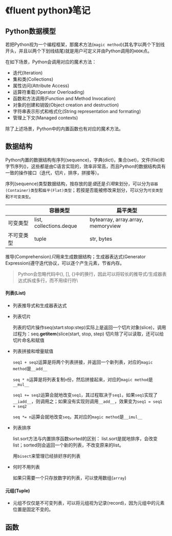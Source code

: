 # 《fluent python》笔记

## Python数据模型
若把Python视为一个编程框架，那魔术方法(`magic method`)(其名字以两个下划线开头，并且以两个下划线结尾)就是用户可定义并由Python调用的`HOOK`点。

在如下场景，Python会调用对应的魔术方法：
+ 迭代(Iteration)
+ 集和类(Collections)
+ 属性访问(Attribute Access)
+ 运算符重载(Operator Overloading)
+ 函数和方法调用(Function and Method Invocation)
+ 对象的创建和销毁(Object creation and destruction)
+ 字符串表示形式和格式化(String representation and formating)
+ 管理上下文(Managed contexts)

除了上述场景，Python中的内置函数也有对应的魔术方法。

## 数据结构

Python内置的数据结构有序列(sequence)，字典(dict)，集合(set)，文件(file)和字节序列()，这些都是由C语言实现的，效率非常高，而且Python的数据结构具有一致的操作接口（迭代，切片，排序，拼接等）。

序列(sequence)类型数据结构，按存放的是*值*还是*引用*来划分，可以分为`容器(Container)类型`和`扁平(Flat)类型`；若按是否能被修改来划分，可以分为`可变类型`和`不可变类型`。

|             | 容器类型                | 扁平类型                            |
|-------------|-------------------------|-------------------------------------|
| 可变类型    | list, collections.deque | bytearray, array.array, memoryview  |
| 不可变类型  | tuple                   | str, bytes                          |


推导(Comprehension)*只*用来生成数据结构；生成器表达式(Generator Expression)遵守迭代协议，可以逐个产生元素，节省内存。

> Python会忽略代码中(), [], {}中的换行，因此可以将较长的推导式/生成器表达式拆成多行，而不用续行符\

#### 列表(List)

* 列表推导式和生成器表达式

* 列表切片

  列表的切片操作seq(start:stop:step)实际上是返回一个切片对象(slice)，调用过程为：seq.__getitem__(slice(start, stop, step)
  切片除了可以读取，还可以给切片命名和赋值

* 列表拼接和增量赋值

  `seq1 + seq2`运算是将两个列表拼接，并返回一个新列表，对应的`magic method`是`__add__`

  `seq * n`运算是将列表复制`n`份，然后拼接起来，对应的`magic method`是`__mul__`

  `seq1 += seq2`运算会就地改变`seq1`，其过程取决于`seq1`，如果`seq1`实现了`__iadd__`，则调用之；如果没有实现则调用`__add__`，效果变为`seq1 = seq1 + seq2`

  `seq *= n`运算会就地改变`seq`，其对应的`magic method`是`__imul__`

* 列表排序

  list.sort方法与内置排序函数sorted的区别： list.sort是就地排序，会改变list；sorted则会返回一个新的列表，不改变原来的list。

  用`bisect`来管理已经排好序的列表

* 何时不用列表
  
  如果只需要一个只存放数字的列表，可以使用数组(`array`)


#### 元组(Tuple)

* 元组不仅仅是不可变列表，可以将元组视为记录(record)，因为元组中的元素位置是固定不变的。

## 函数


